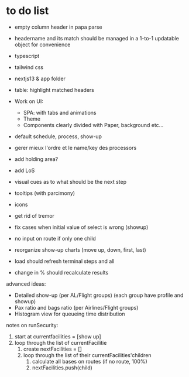 # to do list

- empty column header in papa parse

- headername and its match should be managed in a 1-to-1 updatable object for convenience

- typescript
- tailwind css
- nextjs13 & app folder

- table: highlight matched headers

- Work on UI:
  - SPA: with tabs and animations
  - Theme
  - Components clearly divided with Paper, background etc...

- default schedule, process, show-up

- gerer mieux l'ordre et le name/key des processors

- add holding area?

- add LoS

- visual cues as to what should be the next step
- tooltips (with parcimony)
- icons


- get rid of tremor

- fix cases when initial value of select is wrong (showup)
- no input on route if only one child
- reorganize show-up charts (move up, down, first, last)

- load should refresh terminal steps and all
- change in % should recalculate results

advanced ideas:
- Detailed show-up (per AL/Flight groups) (each group have profile and showup)
- Pax ratio and bags ratio (per Airlines/Flight groups)
- Histogram view for queueing time distribution

 notes on runSecurity:

 1. start at currentfacilities = [show up]
 2. loop through the list of currentFacilitie
    1. create nextFacilities = []
    2. loop through the list of their currentFacilities'children
       1. calculate all bases on routes (if no route, 100%)
       2. nextFacilities.push(child)




